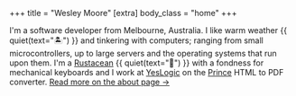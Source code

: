 +++
title = "Wesley Moore"
[extra]
body_class = "home"
+++

I'm a software developer from Melbourne, Australia. I like warm weather
{{ quiet(text="🏝️") }} and tinkering with computers; ranging from small
microcontrollers, up to large servers and the operating systems that run upon
them. I'm a [Rustacean] {{ quiet(text="🦀") }} with a fondness for mechanical
keyboards and I work at [YesLogic] on the [Prince] HTML to PDF converter.
[Read more on the about page →](@/about.md)

[Prince]: https://www.princexml.com/
[Rustacean]: https://www.rust-lang.org/learn/get-started#ferris
[YesLogic]: https://yeslogic.com/
